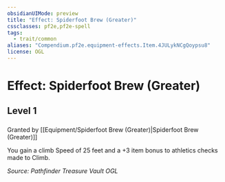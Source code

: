 ```yaml
---
obsidianUIMode: preview
title: "Effect: Spiderfoot Brew (Greater)"
cssclasses: pf2e,pf2e-spell
tags:
  - trait/common
aliases: "Compendium.pf2e.equipment-effects.Item.4JULykNCgQoypsu8"
license: OGL
---
```

# Effect: Spiderfoot Brew (Greater)
## Level 1
### 






Granted by [[Equipment/Spiderfoot Brew (Greater)|Spiderfoot Brew (Greater)]]

You gain a climb Speed of 25 feet and a +3 item bonus to athletics checks made to Climb.

*Source: Pathfinder Treasure Vault*
*OGL*